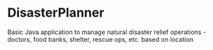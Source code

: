 # DisasterPlanner
Basic Java application to manage natural disaster relief operations - doctors, food banks, shelter, rescue ops, etc. based on location
